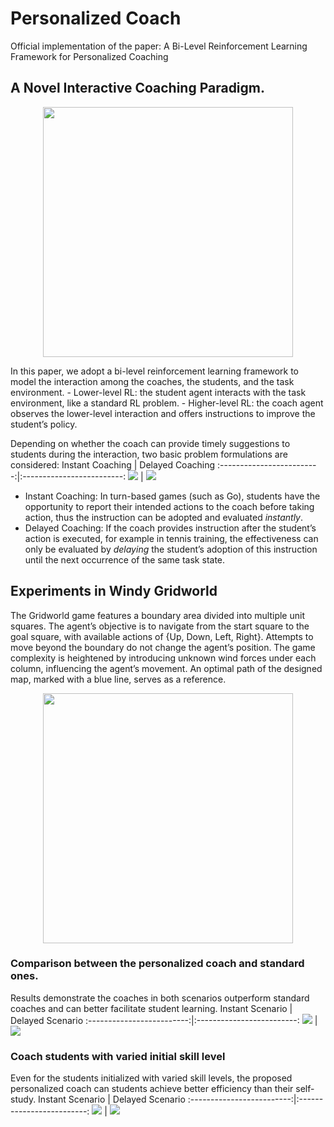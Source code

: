 # Personalized Coach 
 Official implementation of the paper: A Bi-Level Reinforcement Learning Framework for Personalized Coaching

## A Novel Interactive Coaching Paradigm.
<p align="center">
  <img src="/imgs/general_bi-level_RL.png" width="400">
</p>
In this paper, we adopt a bi-level reinforcement learning framework to model the interaction among the coaches, 
the students, and the task environment.
- Lower-level RL: the student agent interacts with the task environment, like a standard RL problem.
- Higher-level RL: the coach agent observes the lower-level interaction and offers instructions to improve 
the student’s policy.

Depending on whether the coach can provide timely suggestions to students during the interaction, two basic
problem formulations are considered:
Instant Coaching           |  Delayed Coaching
:-------------------------:|:-------------------------:
![](/imgs/instant_coach.png)  |  ![](/imgs/delayed_coach.png)

- Instant Coaching: In turn-based games (such as Go), students have the opportunity to report their intended
actions to the coach before taking action, thus the instruction can be adopted and evaluated _instantly_.
- Delayed Coaching: If the coach provides instruction after the student’s action is executed, for example
in tennis training, the effectiveness can only be evaluated by _delaying_ the student’s adoption of this instruction until
the next occurrence of the same task state.

## Experiments in Windy Gridworld
The Gridworld game features a boundary area divided into multiple unit squares. The agent’s objective is to navigate from
the start square to the goal square, with available actions of {Up, Down, Left, Right}. Attempts to move beyond the
boundary do not change the agent’s position. The game complexity is heightened by introducing unknown wind forces under 
each column, influencing the agent’s movement. An optimal path of the designed map, marked with a blue line, serves as 
a reference.
<p align="center">
  <img src="/imgs/optimal_windy_gridworld.png" width="400">
</p>

### Comparison between the personalized coach and standard ones.
Results demonstrate the coaches in both scenarios outperform standard coaches and can better facilitate student learning.
Instant Scenario           |  Delayed Scenario
:-------------------------:|:-------------------------:
![](/imgs/instant_coach_vs_elite.png)  |  ![](/imgs/delayed_coach_vs_elite.png)

### Coach students with varied initial skill level
Even for the students initialized with varied skill levels, the proposed personalized coach can students achieve better 
efficiency than their self-study.
Instant Scenario           |  Delayed Scenario
:-------------------------:|:-------------------------:
![](/imgs/instant_coach_varied_level.png)  |  ![](/imgs/delayed_coach_varied_level.png)
